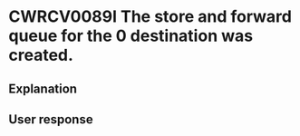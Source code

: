 # CWRCV0089I The store and forward queue for the 0 destination was created.

## Explanation

## User response